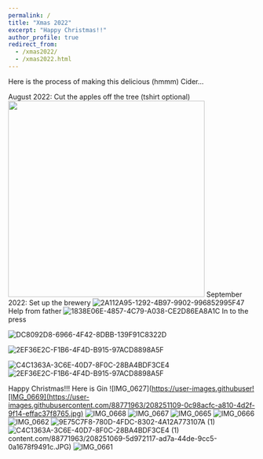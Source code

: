 ```yaml
---
permalink: /
title: "Xmas 2022"
excerpt: "Happy Christmas!!"
author_profile: true
redirect_from: 
  - /xmas2022/
  - /xmas2022.html
---
```



Here is the process of making this delicious (hmmm) Cider...

August 2022: Cut the apples off the tree (tshirt optional)
<img src="https://user-images.githubusercontent.com/88771963/208250709-c8691c4d-4db1-4b13-a82a-1b4288acbde3.JPG" width="400">
September 2022: Set up the brewery
![2A112A95-1292-4B97-9902-996852995F47](https://user-images.githubusercontent.com/88771963/208250708-b84a494e-cc47-41f4-b1e4-cd350c2ed520.JPG)
Help from father
![1838E06E-4857-4C79-A038-CE2D86EA8A1C](https://user-images.githubusercontent.com/88771963/208250707-a3289167-64ff-46b3-9fb7-f143f3ec1d28.JPG)
In to the press

![DC8092D8-6966-4F42-8DBB-139F91C8322D](https://user-images.githubusercontent.com/88771963/208250704-0366f79a-d886-4018-add3-90156768a10d.JPG)


![2EF36E2C-F1B6-4F4D-B915-97ACD8898A5F](https://user-images.githubusercontent.com/88771963/208250703-25a8cdfc-f9c0-4ca6-967e-62f40d0b67fd.JPG)


![C4C1363A-3C6E-40D7-8F0C-28BA4BDF3CE4](https://user-images.githubusercontent.com/88771963/208250701-a18abe21-90fb-4320-9eba-9d314d29bf8f.JPG)
![2EF36E2C-F1B6-4F4D-B915-97ACD8898A5F](https://user-images.githubusercontent.com/88771963/208250703-25a8cdfc-f9c0-4ca6-967e-62f40d0b67fd.JPG)



Happy Christmas!!! Here is Gin
![IMG_0627](https://user-images.githubuser![IMG_0669](https://user-images.githubusercontent.com/88771963/208251109-0c98acfc-a810-4d2f-9f14-effac37f8765.jpg)
![IMG_0668](https://user-images.githubusercontent.com/88771963/208251112-21993e44-b42f-4f89-9db0-5bac947fc857.PNG)
![IMG_0667](https://user-images.githubusercontent.com/88771963/208251113-39a8413a-3b89-4681-b733-447279cb852d.PNG)
![IMG_0665](https://user-images.githubusercontent.com/88771963/208251114-d0b6df81-e2d3-43ab-a470-2093e9808791.PNG)
![IMG_0666](https://user-images.githubusercontent.com/88771963/208251115-0a39210d-bf8f-4cef-9c51-e6f5a4e2890a.jpg)
![IMG_0662](https://user-images.githubusercontent.com/88771963/208251116-06e41eb7-ee53-41b3-97bb-e93902143428.PNG)
![9E75C7F8-780D-4FDC-8302-4A12A773107A (1)](https://user-images.githubusercontent.com/88771963/208251119-f86721d4-817c-466d-a46b-6fc0e7e4a5d0.jpg)
![C4C1363A-3C6E-40D7-8F0C-28BA4BDF3CE4 (1)](https://user-images.githubusercontent.com/88771963/208251122-e339935a-cdda-456e-8887-58fe345b6bd1.jpg)
content.com/88771963/208251069-5d972117-ad7a-44de-9cc5-0a1678f9491c.JPG)
![IMG_0661](https://user-images.githubusercontent.com/88771963/208250700-6c41b149-d605-4983-963d-829291a25c01.jpg)
